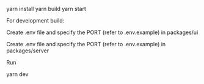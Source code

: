 yarn install
yarn build
yarn start

For development build:

Create .env file and specify the PORT (refer to .env.example) in packages/ui

Create .env file and specify the PORT (refer to .env.example) in packages/server

Run

yarn dev
